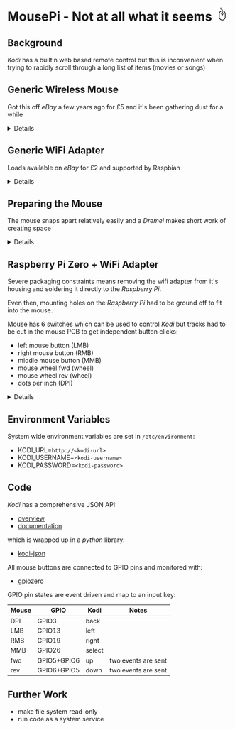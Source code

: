 # MousePi - Not at all what it seems ![](images/computer-mouse.png)

## Background
_Kodi_ has a builtin web based remote control but this is inconvenient when trying to rapidly
scroll through a long list of items (movies or songs)

## Generic Wireless Mouse
Got this off _eBay_ a few years ago for £5 and it's been gathering dust for a while

<details><p/>

  ![00-gen-mou-01.jpg](images/00-gen-mou-01.jpg "00-gen-mou-01.jpg")<p/>
  ![00-gen-mou-02.jpg](images/00-gen-mou-02.jpg "00-gen-mou-02.jpg")<p/>
  ![00-gen-mou-03.jpg](images/00-gen-mou-03.jpg "00-gen-mou-03.jpg")<p/>
  ![00-gen-mou-04.jpg](images/00-gen-mou-04.jpg "00-gen-mou-04.jpg")<p/>

</details>

## Generic WiFi Adapter
Loads available on _eBay_ for £2 and supported by Raspbian

<details><p/>

  ![00-gen-wif-01.jpg](images/00-gen-wif-01.jpg "00-gen-wif-01.jpg")<p/>
  ![00-gen-wif-02.jpg](images/00-gen-wif-02.jpg "00-gen-wif-02.jpg")<p/>

</details>

## Preparing the Mouse
The mouse snaps apart relatively easily and a _Dremel_ makes short work of creating space

<details><p/>

  ![01-top-top.jpg](images/01-top-top.jpg "01-top-top.jpg")<p/>
  ![02-top-bot.jpg](images/02-top-bot.jpg "02-top-bot.jpg")<p/>
  ![03-mid-top.jpg](images/03-mid-top.jpg "03-mid-top.jpg")<p/>
  ![04-mid-bot.jpg](images/04-mid-bot.jpg "04-mid-bot.jpg")<p/>
  ![05-bot-top.jpg](images/05-bot-top.jpg "05-bot-top.jpg")<p/>
  ![06-bot-bot.jpg](images/06-bot-bot.jpg "06-bot-bot.jpg")<p/>

</details>

## Raspberry Pi Zero + WiFi Adapter
Severe packaging constraints means removing the wifi adapter from it's housing
and soldering it directly to the _Raspberry Pi_.

Even then, mounting holes on the _Raspberry Pi_ had to be ground off to fit into
the mouse.

Mouse has 6 switches which can be used to control _Kodi_ but tracks had to be
cut in the mouse PCB to get independent button clicks:
* left mouse button (LMB)
* right mouse button (RMB)
* middle mouse button (MMB)
* mouse wheel fwd (wheel)
* mouse wheel rev (wheel)
* dots per inch (DPI)

<details><p/>

  ![07-rpi-top.jpg](images/07-rpi-top.jpg "07-rpi-top.jpg")<p/>
  ![08-rpi-bot.jpg](images/08-rpi-bot.jpg "08-rpi-bot.jpg")<p/>

</details>

## Environment Variables
System wide environment variables are set in `/etc/environment`:
* KODI_URL=`http://<kodi-url>`
* KODI_USERNAME=`<kodi-username>`
* KODI_PASSWORD=`<kodi-password>`

## Code
_Kodi_ has a comprehensive JSON API:
* [overview](https://kodi.wiki/view/JSON-RPC_API)
* [documentation](https://kodi.wiki/view/JSON-RPC_API/v12)

which is wrapped up in a _python_ library:
* [kodi-json](https://pypi.org/project/kodi-json/)

All mouse buttons are connected to GPIO pins and monitored with:
* [gpiozero](https://gpiozero.readthedocs.io/en/stable/)

GPIO pin states are event driven and map to an input key:

| Mouse | GPIO | Kodi | Notes |
|-------|------|------|-------|
| DPI | GPIO3 | back |  |
| LMB | GPIO13 | left |  |
| RMB | GPIO19 | right |  |
| MMB | GPIO26 | select |  |
| fwd | GPIO5+GPIO6 | up | two events are sent |
| rev | GPIO6+GPIO5 | down | two events are sent |

## Further Work
* make file system read-only
* run code as a system service
